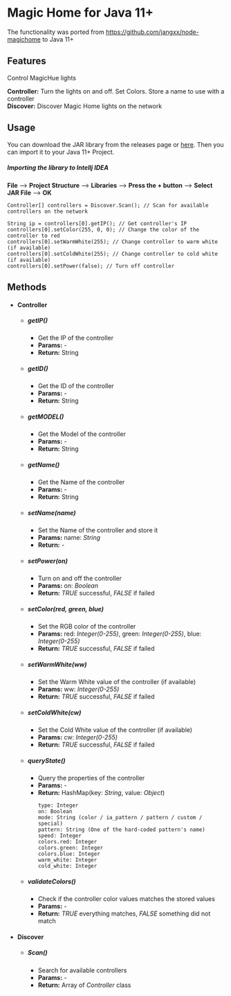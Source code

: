 # Magic Home for Java 11+
The functionality was ported from https://github.com/jangxx/node-magichome to Java 11+

## Features
Control MagicHue lights

**Controller:** Turn the lights on and off. Set Colors. Store a name to use with a controller      
**Discover:** Discover Magic Home lights on the network

## Usage
You can download the JAR library from the releases page or [here](https://github.com/G33RY/magic-home-java/releases/tag/1.0).
Then you can import it to your Java 11+ Project. 

##### Importing the library to Intellj IDEA
**File** --> **Project Structure** --> **Libraries** --> **Press the + button** --> **Select JAR File** --> **OK**

```
Controller[] controllers = Discover.Scan(); // Scan for available controllers on the network

String ip = controllers[0].getIP(); // Get controller's IP
controllers[0].setColor(255, 0, 0); // Change the color of the controller to red
controllers[0].setWarmWhite(255); // Change controller to warm white (if available)
controllers[0].setColdWhite(255); // Change controller to cold white (if available)
controllers[0].setPower(false); // Turn off controller
```

## Methods

- #### Controller
    - ##### getIP()
        - Get the IP of the controller
        - **Params:** -
        - **Return:**  String
    - ##### getID()
        - Get the ID of the controller
        - **Params:** -
        - **Return:**  String
    - ##### getMODEL()
        - Get the Model of the controller
        - **Params:** -
        - **Return:** String
    - ##### getName()
        - Get the Name of the controller
        - **Params:** -
        - **Return:**  String
    - ##### setName(name)
        - Set the Name of the controller and store it
        - **Params:** name: *String*
        - **Return:**  -
    - ##### setPower(on)
        - Turn on and off the controller
        - **Params:** on: *Boolean*
        - **Return:**  *TRUE* successful, *FALSE* if failed
    - ##### setColor(red, green, blue)
        - Set the RGB color of the controller 
        - **Params:** red: *Integer(0-255)*, green: *Integer(0-255)*, blue: *Integer(0-255)*
        - **Return:**  *TRUE* successful, *FALSE* if failed
    - ##### setWarmWhite(ww)
        - Set the Warm White value of the controller  (if available)
        - **Params:** ww: *Integer(0-255)*
        - **Return:**  *TRUE* successful, *FALSE* if failed
    - ##### setColdWhite(cw)
        - Set the Cold White value of the controller (if available)
        - **Params:** cw: *Integer(0-255)*
        - **Return:**  *TRUE* successful, *FALSE* if failed
    - ##### queryState()
        - Query the properties of the controller
        - **Params:** -
        - **Return:** HashMap(key: *String*, value: *Object*)
            ```
            type: Integer
            on: Boolean
            mode: String (color / ia_pattern / pattern / custom / special)
            pattern: String (One of the hard-coded pattern's name)
            speed: Integer
            colors.red: Integer
            colors.green: Integer
            colors.blue: Integer
            warm_white: Integer
            cold_white: Integer
            ```
    - ##### validateColors()
        - Check if the controller color values matches the stored values
        - **Params:** -
        - **Return:**  *TRUE* everything matches, *FALSE* something did not match
- #### Discover
    - ##### Scan()
        - Search for available controllers
        - **Params:** -
        - **Return:**  Array of *Controller* class
